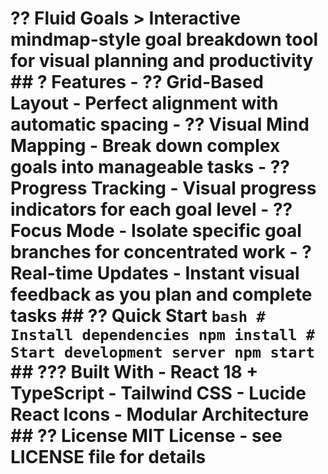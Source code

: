 # ?? Fluid Goals > Interactive mindmap-style goal breakdown tool for visual planning and productivity ## ? Features - **?? Grid-Based Layout** - Perfect alignment with automatic spacing - **?? Visual Mind Mapping** - Break down complex goals into manageable tasks - **?? Progress Tracking** - Visual progress indicators for each goal level - **?? Focus Mode** - Isolate specific goal branches for concentrated work - **? Real-time Updates** - Instant visual feedback as you plan and complete tasks ## ?? Quick Start ```bash # Install dependencies npm install # Start development server npm start ``` ## ??? Built With - React 18 + TypeScript - Tailwind CSS - Lucide React Icons - Modular Architecture ## ?? License MIT License - see LICENSE file for details